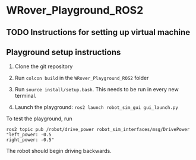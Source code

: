 # WRover_Playground_ROS2

## TODO Instructions for setting up virtual machine

## Playground setup instructions

1. Clone the git repository

2. Run `colcon build` in the `WRover_Playground_ROS2` folder

3. Run `source install/setup.bash`. This needs to be run in every new terminal.

4. Launch the playground: `ros2 launch robot_sim_gui gui_launch.py`

To test the playground, run
```
ros2 topic pub /robot/drive_power robot_sim_interfaces/msg/DrivePower "left_power: -0.5
right_power: -0.5"
```

The robot should begin driving backwards.
